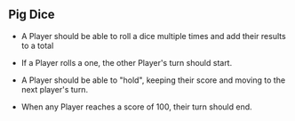 ## Pig Dice

 - A Player should be able to roll a dice multiple times and add their results to a total

 - If a Player rolls a one, the other Player's turn should start.  

 - A Player should be able to "hold", keeping their score and moving to the next player's turn.

 - When any Player reaches a score of 100, their turn should end. 
